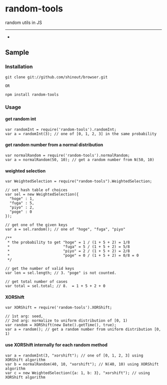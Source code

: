 random-tools
==========
random utils in JS

----------------
* [0.0.1]: release

Sample
----------------

### Installation ###
    git clone git://github.com/shinout/browser.git

    OR

    npm install random-tools

### Usage ###
#### get random int ####
    var randomInt = require('random-tools').randomInt;
    var a = randomInt(3); // one of [0, 1, 2, 3] in the same probability


#### get random number from a normal distribution ####
    var normalRandom = require('random-tools').normalRandom;
    var a = normalRandom(50, 10); // get a random number from N(50, 10)


#### weighted selection ####
    var WeightedSelection = require("random-tools").WeightedSelection;
  
    // set hash table of choices
    var sel = new WeightedSelection({
      "hoge" : 1,
      "fuga" : 5,
      "piyo" : 2,
      "poge" : 0
    });

    // get one of the given keys
    var a = sel.random(); // one of "hoge", "fuga", "piyo"
  
    /**
     * the probability to get "hoge" = 1 / (1 + 5 + 2) = 1/8
     *                        "fuga" = 5 / (1 + 5 + 2) = 5/8
     *                        "piyo" = 2 / (1 + 5 + 2) = 2/8
     *                        "poge" = 0 / (1 + 5 + 2) = 0/8 = 0
     */

    // get the number of valid keys
    var len = sel.length; // 3. "poge" is not counted.
  
    // get total number of cases
    var total = sel.total; // 8.  = 1 + 5 + 2 + 0


#### XORShift ####
    var XORShift = require('random-tools').XORShift;

    // 1st arg: seed, 
    // 2nd arg: normalize to uniform distribution of [0, 1)
    var random = XORShift(new Date().getTime(), true);
    var a = random(); // get a random number from uniform distribution [0, 1)


#### use XORShift internally for each random method ####
    var a = randomInt(3, "xorshift"); // one of [0, 1, 2, 3] using XORShift algorithm
    var b = normalRandom(40, 10, "xorshift"); // N(40, 10) using XORShift algorithm
    var c = new WeightedSelection({a: 1, b: 3}, "xorshift"); // using XORShift algorithm
